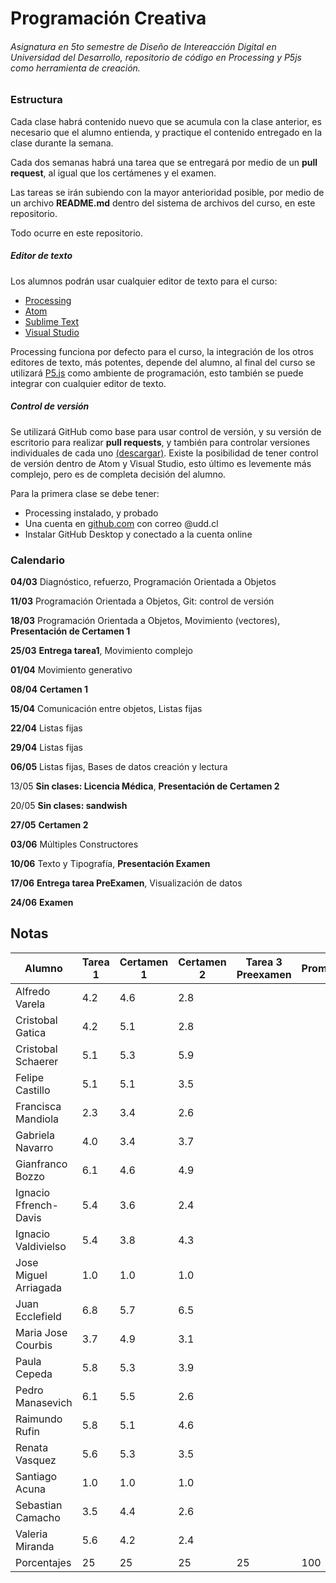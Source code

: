 # Programación Creativa
###### Asignatura en 5to semestre de Diseño de Intereacción Digital en Universidad del Desarrollo, repositorio de código en Processing y P5js como herramienta de creación.

### Estructura

Cada clase habrá contenido nuevo que se acumula con la clase anterior, es necesario que el alumno entienda, y practique el contenido entregado en la clase durante la semana.

Cada dos semanas habrá una tarea que se entregará por medio de un **pull request**, al igual que los certámenes y el examen.

Las tareas se irán subiendo con la mayor anterioridad posible, por medio de un archivo **README.md** dentro del sistema de archivos del curso, en este repositorio.

Todo ocurre en este repositorio.

##### **Editor de texto**

Los alumnos podrán usar cualquier editor de texto para el curso:

- [Processing](https://processing.org/download/)
- [Atom](https://atom.io/)
- [Sublime Text](https://www.sublimetext.com/)
- [Visual Studio](https://code.visualstudio.com/)

Processing funciona por defecto para el curso, la integración de los otros editores de texto, más potentes, depende del alumno, al final del curso se utilizará [P5.js](https://p5js.org/download/) como ambiente de programación, esto también se puede integrar con cualquier editor de texto.

##### Control de versión

Se utilizará GitHub como base para usar control de versión, y su versión de escritorio para realizar **pull requests**, y también para controlar versiones individuales de cada uno [(descargar)](https://desktop.github.com/). Existe la posibilidad de tener control de versión dentro de Atom y Visual Studio, esto último es levemente más complejo, pero es de completa decisión del alumno.



Para la primera clase se debe tener:

- Processing instalado, y probado
- Una cuenta en [github.com](https://www.github.com/) con correo @udd.cl
- Instalar GitHub Desktop y conectado a la cuenta online



### Calendario

**04/03** Diagnóstico, refuerzo, Programación Orientada a Objetos

**11/03** Programación Orientada a Objetos, Git: control de versión

**18/03** Programación Orientada a Objetos, Movimiento (vectores), **Presentación de Certamen 1**

**25/03** **Entrega tarea1**, Movimiento complejo

**01/04** Movimiento generativo

**08/04** **Certamen 1**

**15/04** Comunicación entre objetos, Listas fijas

**22/04** Listas fijas

**29/04** Listas fijas

**06/05** Listas fijas, Bases de datos creación y lectura

13/05 **Sin clases: Licencia Médica**, **Presentación de Certamen 2**

20/05 **Sin clases: sandwish**

**27/05** **Certamen 2**

**03/06** Múltiples Constructores

**10/06** Texto y Tipografía, **Presentación Examen**

**17/06** **Entrega tarea PreExamen**, Visualización de datos

**24/06** **Examen**





## Notas

| Alumno           | Tarea 1 | Certamen 1 | Certamen 2 | Tarea 3 Preexamen | Promedio |
| ---------------- | ------- | ---------- | ---------- | ------------- | ----------------- |
| Alfredo Varela   | 4.2     | 4.6        | 2.8 |               |                   |
| Cristobal Gatica | 4.2     | 5.1        | 2.8 |               |                   |
| Cristobal Schaerer | 5.1 | 5.3 | 5.9 |  |  |
| Felipe Castillo | 5.1 | 5.1 | 3.5 |  |  |
| Francisca Mandiola | 2.3 | 3.4 | 2.6 |  |  |
| Gabriela Navarro | 4.0 | 3.4 | 3.7 |  |  |
| Gianfranco Bozzo | 6.1 | 4.6 | 4.9 |  |  |
| Ignacio Ffrench-Davis | 5.4 | 3.6 | 2.4 |  |  |
| Ignacio Valdivielso | 5.4 | 3.8 | 4.3 |  |  |
| Jose Miguel Arriagada | 1.0 | 1.0 | 1.0 |  |  |
| Juan Ecclefield | 6.8 | 5.7 | 6.5 |  |  |
| Maria Jose Courbis | 3.7 | 4.9 | 3.1 |  |  |
| Paula Cepeda | 5.8 | 5.3 | 3.9 |  |  |
| Pedro Manasevich | 6.1 | 5.5 | 2.6 |  |  |
| Raimundo Rufin | 5.8 | 5.1 | 4.6 |  |  |
| Renata Vasquez | 5.6 | 5.3 | 3.5 |  |  |
| Santiago Acuna | 1.0 | 1.0 | 1.0 |  |  |
| Sebastian Camacho | 3.5 | 4.4 | 2.6 |  |  |
| Valeria Miranda | 5.6 | 4.2 | 2.4 |  |  |
| Porcentajes | 25 | 25 | 25 | 25 | 100|
